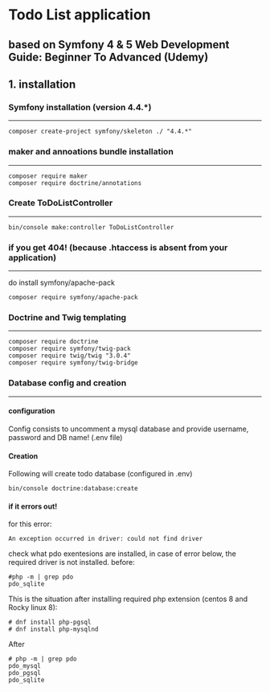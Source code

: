 # Todo List application
## based on  Symfony 4 & 5 Web Development Guide: Beginner To Advanced (Udemy)

## 1. installation

### Symfony installation (version 4.4.*)

---


```
composer create-project symfony/skeleton ./ "4.4.*"
```

### maker and annoations bundle installation

----

```
composer require maker
composer require doctrine/annotations
```

### Create ToDoListController

---
```
bin/console make:controller ToDoListController
```

### if you get 404! (because .htaccess is absent from your application)

---

do install symfony/apache-pack

```
composer require symfony/apache-pack
```

### Doctrine and Twig templating

---

```
composer require doctrine
composer require symfony/twig-pack
composer require twig/twig "3.0.4"
composer require symfony/twig-bridge

```

### Database config and creation

---

#### configuration
Config consists to uncomment a mysql database and provide username, password and DB name! (.env file)

#### Creation

Following will create todo database (configured in .env)
```
bin/console doctrine:database:create
```

#### if it errors out!

for this error:

```
An exception occurred in driver: could not find driver
```
check what pdo exentesions are installed, in case of error below, the required driver is not installed.
before:
```
#php -m | grep pdo
pdo_sqlite
```
This is the situation after installing required php extension (centos 8 and Rocky linux 8):

```
# dnf install php-pgsql
# dnf install php-mysqlnd

```
After

```
# php -m | grep pdo
pdo_mysql
pdo_pgsql
pdo_sqlite
```

